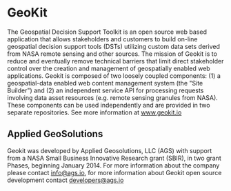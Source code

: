 # GeoKit

The Geospatial Decision Support Toolkit is an open source web based application
that allows stakeholders and customers to build on-line geospatial decision
support tools (DSTs) utilizing custom data sets derived from NASA remote sensing
and other sources. The mission of Geokit is to reduce and eventually remove
technical barriers that limit direct stakeholder control over the creation and
management of geospatially enabled web applications. Geokit is composed of two
loosely coupled components: (1) a geospatial-data enabled web content management
system (the "Site Builder") and (2) an independent service API for processing
requests involving data asset resources (e.g. remote sensing granules from
NASA). These components can be used independently and are provided in two
separate repositories. See more information at www.geokit.io

## Applied GeoSolutions

Geokit was developed by Applied Geosolutions, LLC (AGS) with support from a NASA
Small Business Innovative Research grant (SBIR), in two grant Phases, beginning
January 2014. For more information about the company please contact info@ags.io,
for more information about Geokit open source development contact
developers@ags.io
